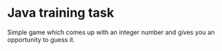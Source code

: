 # Java training task
Simple game which comes up with an integer number and gives you an opportunity to guess it.
